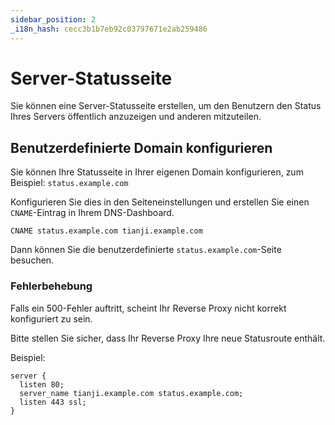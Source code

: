 ```yaml
---
sidebar_position: 2
_i18n_hash: cecc3b1b7eb92c03797671e2ab259486
---
```

# Server-Statusseite

Sie können eine Server-Statusseite erstellen, um den Benutzern den Status Ihres Servers öffentlich anzuzeigen und anderen mitzuteilen.

## Benutzerdefinierte Domain konfigurieren

Sie können Ihre Statusseite in Ihrer eigenen Domain konfigurieren, zum Beispiel: `status.example.com`

Konfigurieren Sie dies in den Seiteneinstellungen und erstellen Sie einen `CNAME`-Eintrag in Ihrem DNS-Dashboard.

```
CNAME status.example.com tianji.example.com
```

Dann können Sie die benutzerdefinierte `status.example.com`-Seite besuchen.

### Fehlerbehebung

Falls ein 500-Fehler auftritt, scheint Ihr Reverse Proxy nicht korrekt konfiguriert zu sein.

Bitte stellen Sie sicher, dass Ihr Reverse Proxy Ihre neue Statusroute enthält.

Beispiel:
```
server {
  listen 80;
  server_name tianji.example.com status.example.com;
  listen 443 ssl;
}
```

